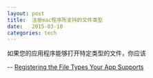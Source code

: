 ```yaml
---
layout: post
title:  注册mac程序所支持的文件类型
date:   2015-03-10
categories: tech
---
```


如果您的应用程序能够打开特定类型的文件，你应该













--
[Registering the File Types Your App Supports](https://developer.apple.com/library/ios/documentation/FileManagement/Conceptual/DocumentInteraction_TopicsForIOS/Articles/RegisteringtheFileTypesYourAppSupports.html) 
